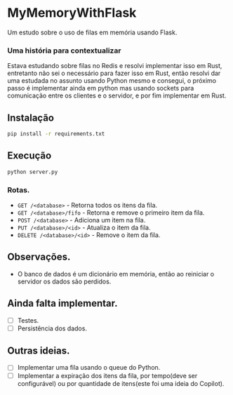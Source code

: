 # MyMemoryWithFlask

Um estudo sobre o uso de filas em memória usando Flask.

### Uma história para contextualizar

Estava estudando sobre filas no Redis e resolvi implementar isso em Rust, entretanto não sei o necessário para fazer isso em Rust, então resolvi dar uma estudada no assunto usando Python mesmo e consegui, o próximo passo é implementar ainda em python mas usando sockets para comunicação entre os clientes e o servidor, e por fim implementar em Rust.

## Instalação

```bash
pip install -r requirements.txt
```

## Execução

```bash
python server.py
```

### Rotas.

- `GET /<database>` - Retorna todos os itens da fila.
- `GET /<database>/fifo` - Retorna e remove o primeiro item da fila.
- `POST /<database>` - Adiciona um item na fila.
- `PUT /<database>/<id>` - Atualiza o item da fila.
- `DELETE /<database>/<id>` - Remove o item da fila.

## Observações.

- O banco de dados é um dicionário em memória, então ao reiniciar o servidor os dados são perdidos.

## Ainda falta implementar.

- [ ] Testes.
- [ ] Persistência dos dados.

## Outras ideias.

- [ ] Implementar uma fila usando o queue do Python.
- [ ] Implementar a expiração dos itens da fila, por tempo(deve ser configurável) ou por quantidade de itens(este foi uma ideia do Copilot).
